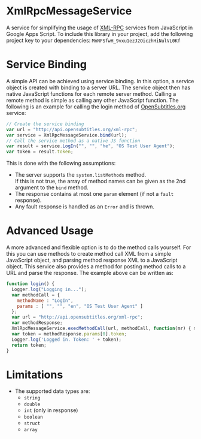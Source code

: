 # XmlRpcMessageService

A service for simplifying the usage of [XML-RPC](http://xmlrpc.scripting.com/spec.html) services from JavaScript in Google Apps Script. To include this library in your project, add the following project key to your dependencies:
`MnNFSfwH_9vxu1ezJ2OiczhHiNulVL0Kf`

# Service Binding

A simple API can be achieved using service binding. In this option, a service object is created with binding to a server URL. The service object then has native JavaScript functions for each remote server method. Calling a remote method is simple as calling any other JavaScript function. The following is an example for calling the login method of [OpenSubtitles.org](http://www.opensubtitles.org) service:
```javascript
// Create the service binding
var url = "http://api.opensubtitles.org/xml-rpc";
var service = XmlRpcMessageService.bind(url);
// Call the service method as a native JS function
var result = service.LogIn("", "", "he", "OS Test User Agent");
var token = result.token;
```
This is done with the following assumptions:
* The server supports the `system.listMethods` method.  
  If this is not true, the array of method names can be given as the 2nd argument to the `bind` method.
* The response contains at most one `param` element (if not a `fault` response).
* Any fault response is handled as an `Error` and is thrown.

# Advanced Usage

A more advanced and flexible option is to do the method calls yourself. For this you can use methods to create method call XML from a simple JavaScript object, and parsing method response XML to a JavaScript object.
This service also provides a method for posting method calls to a URL and parse the response.
The example above can be written as:
```javascript
function login() {
  Logger.log("Logging in...");
  var methodCall = {
    methodName : "LogIn",
    params : [ "", "", "en", "OS Test User Agent" ]
  };
  var url = "http://api.opensubtitles.org/xml-rpc";
  var methodResponse;
  XmlRpcMessageService.execMethodCall(url, methodCall, function(mr) { methodResponse = mr; });
  var token = methodResponse.params[0].token;
  Logger.log('Logged in. Token: ' + token);
  return token;
}
```

# Limitations

* The supported data types are:
  * `string`
  * `double`
  * `int` (only in response)
  * `boolean`
  * `struct`
  * `array`
